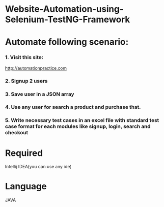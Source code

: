 # Website-Automation-using-Selenium-TestNG-Framework

# Automate following scenario:
### 1. Visit this site:
http://automationpractice.com

### 2. Signup 2 users
### 3. Save user in a JSON array
### 4. Use any user for search a product and purchase that.
### 5. Write necessary test cases in an excel file with standard test case format for each modules like signup, login, search and checkout

# Required 
Intellij IDEA(you can use any ide)<br>

# Language
JAVA
